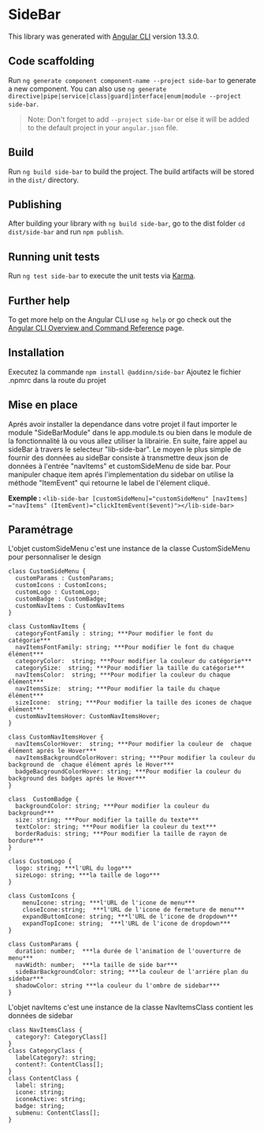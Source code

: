 # SideBar

This library was generated with [Angular CLI](https://github.com/angular/angular-cli) version 13.3.0.

## Code scaffolding

Run `ng generate component component-name --project side-bar` to generate a new component. You can also use `ng generate directive|pipe|service|class|guard|interface|enum|module --project side-bar`.
> Note: Don't forget to add `--project side-bar` or else it will be added to the default project in your `angular.json` file. 

## Build

Run `ng build side-bar` to build the project. The build artifacts will be stored in the `dist/` directory.

## Publishing

After building your library with `ng build side-bar`, go to the dist folder `cd dist/side-bar` and run `npm publish`.

## Running unit tests

Run `ng test side-bar` to execute the unit tests via [Karma](https://karma-runner.github.io).

## Further help

To get more help on the Angular CLI use `ng help` or go check out the [Angular CLI Overview and Command Reference](https://angular.io/cli) page.

## Installation

Executez la commande `npm install @addinn/side-bar`
Ajoutez le fichier .npmrc dans la route du projet 

## Mise en place

Aprés avoir installer la dependance dans votre projet il faut importer le module "SideBarModule" dans le app.module.ts ou bien dans le module de la fonctionnalité là ou vous allez utiliser la librairie. 
En suite, faire appel au sideBar à travers le selecteur "lib-side-bar".
Le moyen le plus simple de fournir des données au sideBar consiste à transmettre deux json de données à l'entrée "navItems" et customSideMenu de side bar.
Pour manipuler chaque item aprés l'implementation du sidebar on utilise la méthode "ItemEvent" qui retourne le label de l'élement cliqué.

 **Exemple :** `<lib-side-bar [customSideMenu]="customSideMenu" [navItems] ="navItems" (ItemEvent)="clickItemEvent($event)"></lib-side-bar>`

 ## Paramétrage

 L'objet customSideMenu c'est une instance de la classe CustomSideMenu pour personnaliser le design 

```
class CustomSideMenu {
  customParams : CustomParams;
  customIcons : CustomIcons;
  customLogo : CustomLogo;
  customBadge : CustomBadge;
  customNavItems : CustomNavItems
}
```

```
class CustomNavItems {
  categoryFontFamily : string; ***Pour modifier le font du catégorie***
  navItemsFontFamily: string; ***Pour modifier le font du chaque élément***
  categoryColor:  string; ***Pour modifier la couleur du catégorie***
  categorySize:  string; ***Pour modifier la taille du catégorie***
  navItemsColor:  string; ***Pour modifier la couleur du chaque élément***
  navItemsSize:  string; ***Pour modifier la taile du chaque élément***
  sizeIcone:  string; ***Pour modifier la taille des icones de chaque élément***
  customNavItemsHover: CustomNavItemsHover;
}
```

```
class CustomNavItemsHover {
  navItemsColorHover:  string; ***Pour modifier la couleur de  chaque élément aprés le Hover***
  navItemsBackgroundColorHover: string; ***Pour modifier la couleur du background de  chaque élément aprés le Hover***
  badgeBacgroundColorHover: string; ***Pour modifier la couleur du background des badges aprés le Hover***
}
```

```
class  CustomBadge {
  backgroundColor: string; ***Pour modifier la couleur du background***
  size: string; ***Pour modifier la taille du texte***
  textColor: string; ***Pour modifier la couleur du text***
  borderRaduis: string; ***Pour modifier la taille de rayon de bordure***
}
```

```
class CustomLogo {
  logo: string; ***l'URL du logo***
  sizeLogo: string; ***la taille de logo***
}
```

```
class CustomIcons {
    menuIcone: string; ***l'URL de l'icone de menu***
    closeIcone:string;  ***l'URL de l'icone de fermeture de menu***
    expandButtomIcone: string; ***l'URL de l'icone de dropdown***
    expandTopIcone: string;  ***l'URL de l'icone de dropdown***
}
```

```
class CustomParams {
  duration: number;  ***la durée de l'animation de l'ouverturre de menu***
  navWidth: number;  ***la taille de side bar***
  sideBarBackgroundColor: string; ***la couleur de l'arriére plan du sidebar***
  shadowColor: string ***la couleur du l'ombre de sidebar***
}
```



 L'objet navItems c'est une instance de la classe NavItemsClass contient les données de sidebar
 
```
class NavItemsClass {
  category?: CategoryClass[]
}
class CategoryClass {
  labelCategory?: string; 
  content?: ContentClass[];
}
class ContentClass {
  label: string;
  icone: string;
  iconeActive: string;
  badge: string;
  submenu: ContentClass[];
}
```





